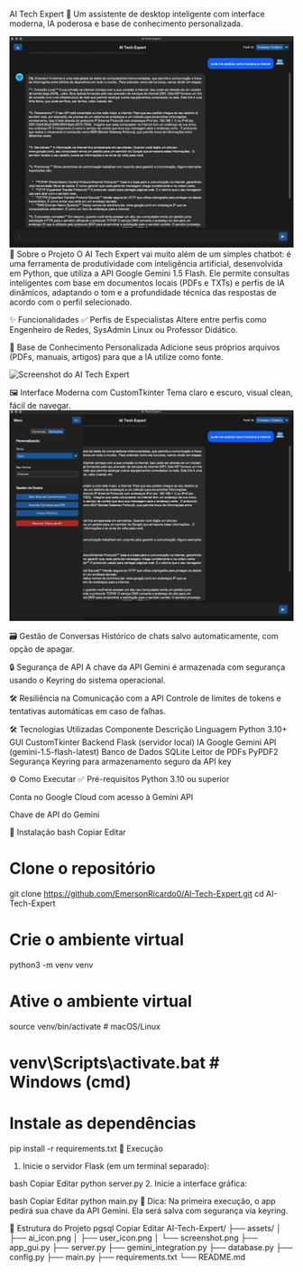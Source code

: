 AI Tech Expert 🤖
Um assistente de desktop inteligente com interface moderna, IA poderosa e base de conhecimento personalizada.

<img src="assets/1.png" alt="Screenshot do AI Tech Expert" width="600"/>
🚀 Sobre o Projeto
O AI Tech Expert vai muito além de um simples chatbot: é uma ferramenta de produtividade com inteligência artificial, desenvolvida em Python, que utiliza a API Google Gemini 1.5 Flash. Ele permite consultas inteligentes com base em documentos locais (PDFs e TXTs) e perfis de IA dinâmicos, adaptando o tom e a profundidade técnica das respostas de acordo com o perfil selecionado.

✨ Funcionalidades
✅ Perfis de Especialistas
Altere entre perfis como Engenheiro de Redes, SysAdmin Linux ou Professor Didático.

📂 Base de Conhecimento Personalizada
Adicione seus próprios arquivos (PDFs, manuais, artigos) para que a IA utilize como fonte.

<img src="assets/8.png" alt="Screenshot do AI Tech Expert" width="600"/>

🖼️ Interface Moderna com CustomTkinter
Tema claro e escuro, visual clean, fácil de navegar.
<img src="assets/2.png" alt="Screenshot do AI Tech Expert" width="600"/>

🗃️ Gestão de Conversas
Histórico de chats salvo automaticamente, com opção de apagar.

🔒 Segurança de API
A chave da API Gemini é armazenada com segurança usando o Keyring do sistema operacional.

🛠️ Resiliência na Comunicação com a API
Controle de limites de tokens e tentativas automáticas em caso de falhas.

🛠️ Tecnologias Utilizadas
Componente	Descrição
Linguagem	Python 3.10+
GUI	CustomTkinter
Backend	Flask (servidor local)
IA	Google Gemini API (gemini-1.5-flash-latest)
Banco de Dados	SQLite
Leitor de PDFs	PyPDF2
Segurança	Keyring para armazenamento seguro da API key

⚙️ Como Executar
✅ Pré-requisitos
Python 3.10 ou superior

Conta no Google Cloud com acesso à Gemini API

Chave de API do Gemini

🧰 Instalação
bash
Copiar
Editar
# Clone o repositório
git clone https://github.com/EmersonRicardo0/AI-Tech-Expert.git
cd AI-Tech-Expert

# Crie o ambiente virtual
python3 -m venv venv

# Ative o ambiente virtual
source venv/bin/activate      # macOS/Linux
# venv\Scripts\activate.bat   # Windows (cmd)

# Instale as dependências
pip install -r requirements.txt
🚀 Execução
1. Inicie o servidor Flask (em um terminal separado):

bash
Copiar
Editar
python server.py
2. Inicie a interface gráfica:

bash
Copiar
Editar
python main.py
🧠 Dica: Na primeira execução, o app pedirá sua chave da API Gemini. Ela será salva com segurança via keyring.

📂 Estrutura do Projeto
pgsql
Copiar
Editar
AI-Tech-Expert/
├── assets/
│   ├── ai_icon.png
│   ├── user_icon.png
│   └── screenshot.png
├── app_gui.py
├── server.py
├── gemini_integration.py
├── database.py
├── config.py
├── main.py
├── requirements.txt
└── README.md
